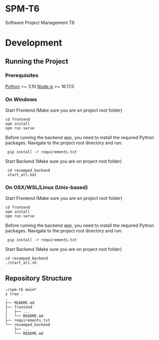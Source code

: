 # SPM-T6
Software Project Management T6

# Development

## Running the Project

### Prerequisites

[Python](https://www.python.org/downloads/) >= 3.10
[Node.js](https://nodejs.org/en/download) >= 16.17.0

### On Windows

Start Frontend (Make sure you are on project root folder)

```shell
cd frontend
npm install
npm run serve
```
Before running the backend app, you need to install the required Python packages. Navigate to the project root directory and run:
```shell
 pip install -r requirements.txt
```

Start Backend (Make sure you are on project root folder)

```shell
 cd revamped_backend
 start_all.bat
```

### On OSX/WSL/Linux (Unix-based)

Start Frontend (Make sure you are on project root folder)

```shell
cd frontend
npm install
npm run serve
```
Before running the backend app, you need to install the required Python packages. Navigate to the project root directory and run:

```shell
 pip install -r requirements.txt
```

Start Backend (Make sure you are on project root folder)

```shell
cd revamped_backend
./start_all.sh
```

## Repository Structure

```
~/spm-t6 main*
❯ tree .
.
├── README.md
├── frontend
│   ├── ...
│   └── README.md
├── requirements.txt
└── revamped_backend
    ├── ...
    └── README.md
```